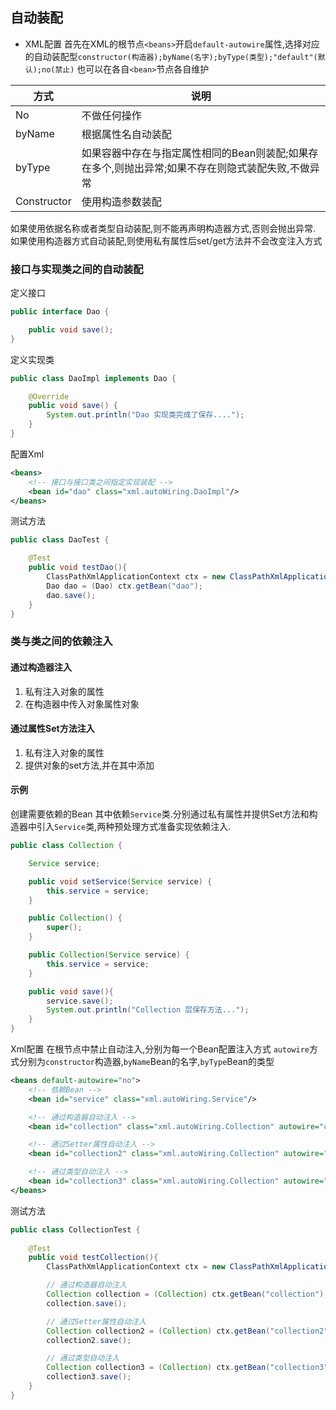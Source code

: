 
## 自动装配

- XML配置
首先在XML的根节点`<beans>`开启`default-autowire`属性,选择对应的自动装配型`constructor(构造器);byName(名字);byType(类型);"default"(默认);no(禁止)`
也可以在各自`<bean>`节点各自维护

| 方式        | 说明                                                                                               |
| ----------- | -------------------------------------------------------------------------------------------------- |
| No          | 不做任何操作                                                                                       |
| byName      | 根据属性名自动装配                                                                                 |
| byType      | 如果容器中存在与指定属性相同的Bean则装配;如果存在多个,则抛出异常;如果不存在则隐式装配失败,不做异常 |
| Constructor | 使用构造参数装配                                                                                   |
如果使用依据名称或者类型自动装配,则不能再声明构造器方式,否则会抛出异常.
如果使用构造器方式自动装配,则使用私有属性后set/get方法并不会改变注入方式

### 接口与实现类之间的自动装配

定义接口
```java
public interface Dao {

    public void save();
}
```

定义实现类
```java
public class DaoImpl implements Dao {

    @Override
    public void save() {
        System.out.println("Dao 实现类完成了保存....");
    }
}
```

配置Xml
```xml
<beans>
    <!-- 接口与接口类之间指定实现装配 -->
    <bean id="dao" class="xml.autoWiring.DaoImpl"/>
</beans>
```

测试方法
```java
public class DaoTest {

    @Test
    public void testDao(){
        ClassPathXmlApplicationContext ctx = new ClassPathXmlApplicationContext("xml/autoWiring/autoWiring.xml");
        Dao dao = (Dao) ctx.getBean("dao");
        dao.save();
    }
}
```


### 类与类之间的依赖注入

#### 通过构造器注入
1. 私有注入对象的属性
2. 在构造器中传入对象属性对象


#### 通过属性Set方法注入
1. 私有注入对象的属性
2. 提供对象的set方法,并在其中添加

#### 示例
创建需要依赖的Bean
其中依赖`Service`类.分别通过私有属性并提供Set方法和构造器中引入`Service`类,两种预处理方式准备实现依赖注入.
```java
public class Collection {

    Service service;

    public void setService(Service service) {
        this.service = service;
    }

    public Collection() {
        super();
    }

    public Collection(Service service) {
        this.service = service;
    }

    public void save(){
        service.save();
        System.out.println("Collection 层保存方法...");
    }
}
```

Xml配置
在根节点中禁止自动注入,分别为每一个Bean配置注入方式
`autowire`方式分别为`constructor`构造器,`byName`Bean的名字,`byType`Bean的类型
```xml
<beans default-autowire="no">
    <!-- 依赖Bean -->
    <bean id="service" class="xml.autoWiring.Service"/>

    <!-- 通过构造器自动注入 -->
    <bean id="collection" class="xml.autoWiring.Collection" autowire="constructor"/>

    <!-- 通过Setter属性自动注入 -->
    <bean id="collection2" class="xml.autoWiring.Collection" autowire="byName"/>

    <!-- 通过类型自动注入 -->
    <bean id="collection3" class="xml.autoWiring.Collection" autowire="byType"/>
</beans>
```

测试方法
```java
public class CollectionTest {
    
    @Test
    public void testCollection(){
        ClassPathXmlApplicationContext ctx = new ClassPathXmlApplicationContext("xml/autoWiring/autoWiring.xml");

        // 通过构造器自动注入
        Collection collection = (Collection) ctx.getBean("collection");
        collection.save();

        // 通过Setter属性自动注入
        Collection collection2 = (Collection) ctx.getBean("collection2");
        collection2.save();

        // 通过类型自动注入
        Collection collection3 = (Collection) ctx.getBean("collection3");
        collection3.save();
    }
}
```

